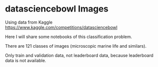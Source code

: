 # datasciencebowl Images
Using data from Kaggle https://www.kaggle.com/competitions/datasciencebowl

Here I will share some notebooks of this classification problem.

There are 121 classes of images (microscopic marine life and similars).

Only train and validation data, not leaderboard data, because leaderboard data is not available.
